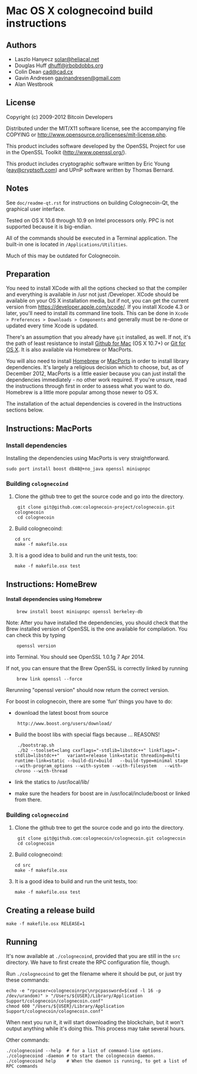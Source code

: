 Mac OS X colognecoind build instructions
====================================

Authors
-------

* Laszlo Hanyecz <solar@heliacal.net>
* Douglas Huff <dhuff@jrbobdobbs.org>
* Colin Dean <cad@cad.cx>
* Gavin Andresen <gavinandresen@gmail.com>
* Alan Westbrook

License
-------

Copyright (c) 2009-2012 Bitcoin Developers

Distributed under the MIT/X11 software license, see the accompanying
file COPYING or http://www.opensource.org/licenses/mit-license.php.

This product includes software developed by the OpenSSL Project for use in
the OpenSSL Toolkit (http://www.openssl.org/).

This product includes cryptographic software written by
Eric Young (eay@cryptsoft.com) and UPnP software written by Thomas Bernard.

Notes
-----

See `doc/readme-qt.rst` for instructions on building Colognecoin-Qt, the
graphical user interface.

Tested on OS X 10.6 through 10.9 on Intel processors only. PPC is not
supported because it is big-endian.

All of the commands should be executed in a Terminal application. The
built-in one is located in `/Applications/Utilities`.

Much of this may be outdated for Colognecoin.

Preparation
-----------

You need to install XCode with all the options checked so that the compiler
and everything is available in /usr not just /Developer. XCode should be
available on your OS X installation media, but if not, you can get the
current version from https://developer.apple.com/xcode/. If you install
Xcode 4.3 or later, you'll need to install its command line tools. This can
be done in `Xcode > Preferences > Downloads > Components` and generally must
be re-done or updated every time Xcode is updated.

There's an assumption that you already have `git` installed, as well. If
not, it's the path of least resistance to install [Github for Mac](https://mac.github.com/)
(OS X 10.7+) or
[Git for OS X](https://code.google.com/p/git-osx-installer/). It is also
available via Homebrew or MacPorts.

You will also need to install [Homebrew](http://mxcl.github.io/homebrew/)
or [MacPorts](https://www.macports.org/) in order to install library
dependencies. It's largely a religious decision which to choose, but, as of
December 2012, MacPorts is a little easier because you can just install the
dependencies immediately - no other work required. If you're unsure, read
the instructions through first in order to assess what you want to do.
Homebrew is a little more popular among those newer to OS X.

The installation of the actual dependencies is covered in the Instructions
sections below.

Instructions: MacPorts
----------------------

### Install dependencies

Installing the dependencies using MacPorts is very straightforward.

    sudo port install boost db48@+no_java openssl miniupnpc

### Building `colognecoind`

1. Clone the github tree to get the source code and go into the directory.

        git clone git@github.com:colognecoin-project/colognecoin.git colognecoin
        cd colognecoin

2.  Build colognecoind:

        cd src
        make -f makefile.osx

3.  It is a good idea to build and run the unit tests, too:

        make -f makefile.osx test

Instructions: HomeBrew
----------------------

#### Install dependencies using Homebrew

        brew install boost miniupnpc openssl berkeley-db

Note: After you have installed the dependencies, you should check that the Brew installed version of OpenSSL is the one available for compilation. You can check this by typing

        openssl version

into Terminal. You should see OpenSSL 1.0.1g 7 Apr 2014.

If not, you can ensure that the Brew OpenSSL is correctly linked by running

        brew link openssl --force

Rerunning "openssl version" should now return the correct version.

For boost in colognecoin, there are some ‘fun’ things you have to do:

 * download the latest boost from source

        http://www.boost.org/users/download/

 * Build the boost libs with special flags because ... REASONS!

        ./bootstrap.sh
        ./b2 --toolset=clang cxxflags="-stdlib=libstdc++" linkflags="-stdlib=libstdc++"   variant=release link=static threading=multi runtime-link=static --build-dir=build   --build-type=minimal stage --with-program_options --with-system --with-filesystem   --with-chrono --with-thread

 * link the statics to /usr/local/lib/
 * make sure the headers for boost are in /usr/local/include/boost or linked from there.

### Building `colognecoind`

1. Clone the github tree to get the source code and go into the directory.

        git clone git@github.com:colognecoin/colognecoin.git colognecoin
        cd colognecoin

2.  Build colognecoind:

        cd src
        make -f makefile.osx

3.  It is a good idea to build and run the unit tests, too:

        make -f makefile.osx test

Creating a release build
------------------------

    make -f makefile.osx RELEASE=1

Running
-------

It's now available at `./colognecoind`, provided that you are still in the `src`
directory. We have to first create the RPC configuration file, though.

Run `./colognecoind` to get the filename where it should be put, or just try these
commands:

    echo -e "rpcuser=colognecoinrpc\nrpcpassword=$(xxd -l 16 -p /dev/urandom)" > "/Users/${USER}/Library/Application Support/colognecoin/colognecoin.conf"
    chmod 600 "/Users/${USER}/Library/Application Support/colognecoin/colognecoin.conf"

When next you run it, it will start downloading the blockchain, but it won't
output anything while it's doing this. This process may take several hours.

Other commands:

    ./colognecoind --help  # for a list of command-line options.
    ./colognecoind -daemon # to start the colognecoin daemon.
    ./colognecoind help    # When the daemon is running, to get a list of RPC commands
